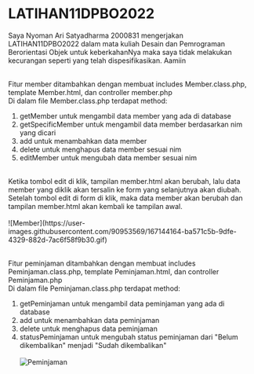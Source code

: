 # LATIHAN11DPBO2022

Saya Nyoman Ari Satyadharma 2000831 mengerjakan LATIHAN11DPBO2022 dalam mata kuliah Desain dan Pemrograman Berorientasi Objek untuk keberkahanNya maka saya tidak melakukan kecurangan seperti yang telah dispesifikasikan. Aamiin
<br><br>

Fitur member ditambahkan dengan membuat includes Member.class.php, template Member.html, dan controller member.php
<br>
Di dalam file Member.class.php terdapat method:
1. getMember untuk mengambil data member yang ada di database
2. getSpecificMember untuk mengambil data member berdasarkan nim yang dicari
3. add untuk menambahkan data member
4. delete untuk menghapus data member sesuai nim
5. editMember untuk mengubah data member sesuai nim
<br>
Ketika tombol edit di klik, tampilan member.html akan berubah, lalu data member yang diklik akan tersalin ke form yang selanjutnya akan diubah. Setelah tombol edit di form di klik, maka data member akan berubah dan tampilan member.html akan kembali ke tampilan awal.
<br><br>
![Member](https://user-images.githubusercontent.com/90953569/167144164-ba571c5b-9dfe-4329-882d-7ac6f58f9b30.gif)
<br><br>

Fitur peminjaman ditambahkan dengan membuat includes Peminjaman.class.php, template Peminjaman.html, dan controller Peminjaman.php
<br>
Di dalam file Peminjaman.class.php terdapat method:
1. getPeminjaman untuk mengambil data peminjaman yang ada di database
2. add untuk menambahkan data peminjaman
3. delete untuk menghapus data peminjaman
4. statusPeminjaman untuk mengubah status peminjaman dari "Belum dikembalikan" menjadi "Sudah dikembalikan"
<br><br>
![Peminjaman](https://user-images.githubusercontent.com/90953569/167144557-e263b87a-ecac-4ca4-8e48-3429f5a3e6ca.gif)
<br><br>

